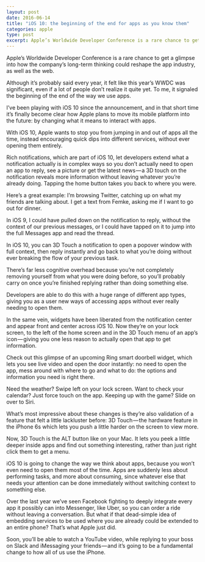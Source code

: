 ```yaml
---
layout: post
date: 2016-06-14
title: "iOS 10: the beginning of the end for apps as you know them"
categories: apple
type: post
excerpt: Apple’s Worldwide Developer Conference is a rare chance to get a glimpse into how the company’s long-term thinking could reshape the app industry, as well as the web. iOS 10 is going to change everything, in a big way.
---
```

Apple’s Worldwide Developer Conference is a rare chance to get a glimpse into how the company’s long-term thinking could reshape the app industry, as well as the web.

Although it’s probably said every year, it felt like this year’s WWDC was significant, even if a lot of people don’t realize it quite yet. To me, it signaled the beginning of the end of the way we use apps.

I’ve been playing with iOS 10 since the announcement, and in that short time it’s finally become clear how Apple plans to move its mobile platform into the future: by changing what it means to interact with apps.

With iOS 10, Apple wants to stop you from jumping in and out of apps all the time, instead encouraging quick dips into different services, without ever opening them entirely.

Rich notifications, which are part of iOS 10, let developers extend what a notification actually is in complex ways so you don’t actually need to open an app to reply, see a picture or get the latest news — a 3D touch on the notification reveals more information without leaving whatever you’re already doing. Tapping the home button takes you back to where you were.

Here’s a great example: I’m browsing Twitter, catching up on what my friends are talking about. I get a text from Femke, asking me if I want to go out for dinner.

In iOS 9, I could have pulled down on the notification to reply, without the context of our previous messages, or I could have tapped on it to jump into the full Messages app and read the thread.

In iOS 10, you can 3D Touch a notification to open a popover window with full context, then reply instantly and go back to what you’re doing without ever breaking the flow of your previous task.

There’s far less cognitive overhead because you’re not completely removing yourself from what you were doing before, so you’ll probably carry on once you’re finished replying rather than doing something else.

Developers are able to do this with a huge range of different app types, giving you as a user new ways of accessing apps without ever really needing to open them.

In the same vein, widgets have been liberated from the notification center and appear front and center across iOS 10.
Now they’re on your lock screen, to the left of the home screen and in the 3D Touch menu of an app’s icon — giving you one less reason to actually open that app to get information.

Check out this glimpse of an upcoming Ring smart doorbell widget, which lets you see live video and open the door instantly: no need to open the app, mess around with where to go and what to do: the options and information you need is right there.

Need the weather? Swipe left on your lock screen.
Want to check your calendar? Just force touch on the app.
Keeping up with the game? Slide on over to Siri.

What’s most impressive about these changes is they’re also validation of a feature that felt a little lackluster before: 3D Touch — the hardware feature in the iPhone 6s which lets you push a little harder on the screen to view more.

Now, 3D Touch is the ALT button like on your Mac. It lets you peek a little deeper inside apps and find out something interesting, rather than just right click them to get a menu.

iOS 10 is going to change the way we think about apps, because you won’t even need to open them most of the time.
Apps are suddenly less about performing tasks, and more about consuming, since whatever else that needs your attention can be done immediately without switching context to something else.

Over the last year we’ve seen Facebook fighting to deeply integrate every app it possibly can into Messenger, like Uber, so you can order a ride without leaving a conversation. But what if that dead-simple idea of embedding services to be used where you are already could be extended to an entire phone? That’s what Apple just did.

Soon, you’ll be able to watch a YouTube video, while replying to your boss on Slack and iMessaging your friends — and it’s going to be a fundamental change to how all of us use the iPhone.